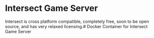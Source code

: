 # Intersect Game Server

Intersect is cross platform compatible, completely free, soon to be open source, and has very relaxed licensing.# Docker Container for Intersect Game Server
